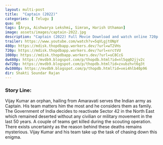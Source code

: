 ```yaml
---
layout: multi-post
title:  "Captain (2022)"
categories: [ Telugu ]
qua: HD
tags: [Arya, Aishwarya Lekshmi, Simran, Harish Uthaman]
image: assets/images/captain-2022.jpg
description: "Captain (2022) Full Movie Download and watch online 720p low file size 500 mb."
trailer: https://www.youtube.com/watch?v=5qVLgjtONpY
480p: https://mdisk.thopdbapp.workers.dev/?url=wT2VHs
720p: https://mdisk.thopdbapp.workers.dev/?url=xrctVU
1080p: https://mdisk.thopdbapp.workers.dev/?url=uC8CcG
dw480p: https://mvdb9.blogspot.com/p/thopdb.html?id=nl5qq02jjv2c
dw720p: https://mvdb9.blogspot.com/p/thopdb.html?id=zxubzhvt6g3t
dw1080p: https://mvdb9.blogspot.com/p/thopdb.html?id=vei4hlb40p96
dir: Shakti Soundar Rajan
---
```


### Story Line:
Vijay Kumar an orphan, hailing from Amaravati serves the Indian army as Captain. His team matters him the most and he considers them as family. The Government of India decides to reactivate Sector 42 in the North East which remained deserted without any civilian or military movement in the last 50 years. A couple of teams get killed during the scouting operation. There exists uncertainty as the reason behind these deaths remains mysterious. Vijay Kumar and his team take up the task of chasing down this enigma.